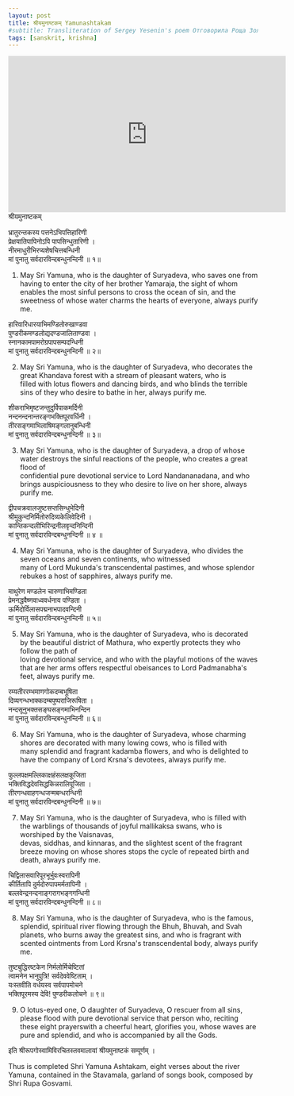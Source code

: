 ```yaml
---
layout: post
title: श्रीयमुनाष्टकम् Yamunashtakam
#subtitle: Transliteration of Sergey Yesenin's poem Отговорила Роща Золотая in devanAgarI phonetic
tags: [sanskrit, krishna]
---
```

<iframe width="560" height="315" src="https://www.youtube.com/embed/xoYlr7mUcZA" frameborder="0" allow="accelerometer; autoplay; clipboard-write; encrypted-media; gyroscope; picture-in-picture" allowfullscreen></iframe>
श्रीयमुनाष्टकम्

भ्रातुरन्तकस्य पत्तनेऽभिपत्तिहारिणी \
प्रेक्षयातिपापिनोऽपि पापसिन्धुतारिणी । \
नीरमाधुरीभिरप्यशेषचित्तबन्धिनी \
मां पुनातु सर्वदारविन्दबन्धुनन्दिनी ॥ १॥ 

1) May Sri Yamuna, who is the daughter of Suryadeva, who saves one from having to enter the city of her brother Yamaraja, the sight of whom \
enables the most sinful persons to cross the ocean of sin, and the sweetness of whose water charms the hearts of everyone, always purify me. 

हारिवारिधारयाभिमण्डितोरुखाण्डवा \
पुण्डरीकमण्डलोद्यदण्डजालिताण्डवा । \
स्नानकामपामरोग्रपापसम्पदन्धिनी \
मां पुनातु सर्वदारविन्दबन्धुनन्दिनी ॥ २॥ 

2) May Sri Yamuna, who is the daughter of Suryadeva, who decorates the great Khandava forest with a stream of pleasant waters, who is \
filled with lotus flowers and dancing birds, and who blinds the terrible sins of they who desire to bathe in her, always purify me. 

शीकराभिमृष्टजन्तुदुर्विपाकमर्दिनी \
नन्दनन्दनान्तरङ्गभक्तिपूरवर्धिनी । \
तीरसङ्गमाभिलाषिमङ्गलानुबन्धिनी \
मां पुनातु सर्वदारविन्दबन्धुनन्दिनी ॥ ३॥ 

3) May Sri Yamuna, who is the daughter of Suryadeva, a drop of whose water destroys the sinful reactions of the people, who creates a great flood of \
confidential pure devotional service to Lord Nandananadana, and who brings auspiciousness to they who desire to live on her shore, always purify me. 

द्वीपचक्रवालजुष्टसप्तसिन्धुभेदिनी \
श्रीमुकुन्दनिर्मितोरुदिव्यकेलिवेदिनी । \
कान्तिकन्दलीभिरिन्द्रनीलवृन्दनिन्दिनी \
मां पुनातु सर्वदारविन्दबन्धुनन्दिनी ॥ ४ ॥ 

4) May Sri Yamuna, who is the daughter of Suryadeva, who divides the seven oceans and seven continents, who witnessed \
many of Lord Mukunda's transcendental pastimes, and whose splendor rebukes a host of sapphires, always purify me.

माथुरेण मण्डलेन चारुणाभिमण्डिता \
प्रेमनद्धवैष्णवाध्ववर्धनाय पण्डिता । \
ऊर्मिदोर्विलासपद्मनाभपादवन्दिनी \
मां पुनातु सर्वदारविन्दबन्धुनन्दिनी ॥ ५॥ 

5) May Sri Yamuna, who is the daughter of Suryadeva, who is decorated by the beautiful district of Mathura, who expertly protects they who follow the path of \
loving devotional service, and who with the playful motions of the waves that are her arms offers respectful obeisances to Lord Padmanabha's feet, always purify me. 

रम्यतीररम्भमाणगोकदम्बभूषिता \
दिव्यगन्धभाक्कदम्बपुष्पराजिरूषिता । \
नन्दसूनुभक्तसङ्घसङ्गमाभिनन्दिन\
मां पुनातु सर्वदारविन्दबन्धुनन्दिनी ॥ ६॥ 

6) May Sri Yamuna, who is the daughter of Suryadeva, whose charming shores are decorated with many lowing cows, who is filled with \
many splendid and fragrant kadamba flowers, and who is delighted to have the company of Lord Krsna's devotees, always purify me.

फुल्लपक्षमल्लिकाक्षहंसलक्षकूजिता \
भक्तिविद्धदेवसिद्धकिन्नरालिपूजिता । \
तीरगन्धवाहगन्धजन्मबन्धरन्धिनी \
मां पुनातु सर्वदारविन्दबन्धुनन्दिनी ॥ ७॥ 

7) May Sri Yamuna, who is the daughter of Suryadeva, who is filled with the warblings of thousands of joyful mallikaksa swans, who is worshiped by the Vaisnavas, \
devas, siddhas, and kinnaras, and the slightest scent of the fragrant breeze moving on whose shores stops the cycle of repeated birth and death, always purify me. 

चिद्विलासवारिपूरभूर्भुवःस्वरापिनी \
कीर्तितापि दुर्मदोरुपापमर्मतापिनी । \
बल्लवेन्द्रनन्दनाङ्गरागभङ्गगन्धिनी \
मां पुनातु सर्वदारविन्दबन्धुनन्दिनी ॥ ८॥ 

8) May Sri Yamuna, who is the daughter of Suryadeva, who is the famous, splendid, spiritual river flowing through the Bhuh, Bhuvah, and Svah \
planets, who burns away the greatest sins, and who is fragrant with scented ointments from Lord Krsna's transcendental body, always purify me. 
 
तुष्टबुद्धिरष्टकेन निर्मलोर्मिचेष्टितां \
त्वामनेन भानुपुत्रि! सर्वदेववेष्टिताम् । \
यःस्तवीति वर्धयस्व सर्वपापमोचने \
भक्तिपूरमस्य देवि! पुण्डरीकलोचने ॥ ९॥ 

9) O lotus-eyed one, O daughter of Suryadeva, O rescuer from all sins, please flood with pure devotional service that person who, reciting \
these eight prayerswith a cheerful heart, glorifies you, whose waves are pure and splendid, and who is accompanied by all the Gods. 

इति श्रीरूपगोस्वामिविरचितस्तवमालायां श्रीयमुनाष्टकं सम्पूर्णम् ।

Thus is completed Shri Yamuna Ashtakam, eight verses about the river Yamuna, contained in the Stavamala, garland of songs book, composed by Shri Rupa Gosvami.

